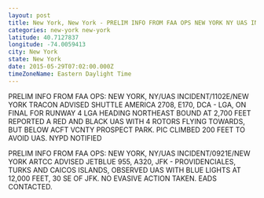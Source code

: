 ```yaml
---
layout: post
title: New York, New York - PRELIM INFO FROM FAA OPS NEW YORK NY UAS INCIDENT 1102E NEW YORK TRACON ADVISED
categories: new-york new-york
latitude: 40.7127837
longitude: -74.0059413
city: New York
state: New York
date: 2015-05-29T07:02:00.000Z
timeZoneName: Eastern Daylight Time
---
```


PRELIM INFO FROM FAA OPS: NEW YORK, NY/UAS INCIDENT/1102E/NEW YORK TRACON ADVISED SHUTTLE AMERICA 2708, E170, DCA - LGA, ON FINAL FOR RUNWAY 4 LGA HEADING NORTHEAST BOUND AT 2,700 FEET REPORTED A RED AND BLACK UAS WITH 4 ROTORS FLYING TOWARDS, BUT BELOW ACFT VCNTY PROSPECT PARK. PIC CLIMBED 200 FEET TO AVOID UAS. NYPD NOTIFIED 


PRELIM INFO FROM FAA OPS: NEW YORK, NY/UAS INCIDENT/0921E/NEW YORK ARTCC ADVISED JETBLUE 955, A320, JFK - PROVIDENCIALES, TURKS AND CAICOS ISLANDS, OBSERVED UAS WITH BLUE LIGHTS AT 12,000 FEET, 30 SE OF JFK. NO EVASIVE ACTION TAKEN. EADS CONTACTED.